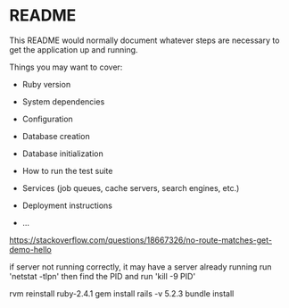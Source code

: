 # README

This README would normally document whatever steps are necessary to get the
application up and running.

Things you may want to cover:

* Ruby version

* System dependencies

* Configuration

* Database creation

* Database initialization

* How to run the test suite

* Services (job queues, cache servers, search engines, etc.)

* Deployment instructions

* ...

https://stackoverflow.com/questions/18667326/no-route-matches-get-demo-hello

if server not running correctly, it may have a server already running
run 'netstat -tlpn'
then find the PID and run 'kill -9 PID'

rvm reinstall ruby-2.4.1
gem install rails -v 5.2.3
bundle install